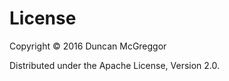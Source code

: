# License

Copyright &copy; 2016 Duncan McGreggor

Distributed under the Apache License, Version 2.0.
